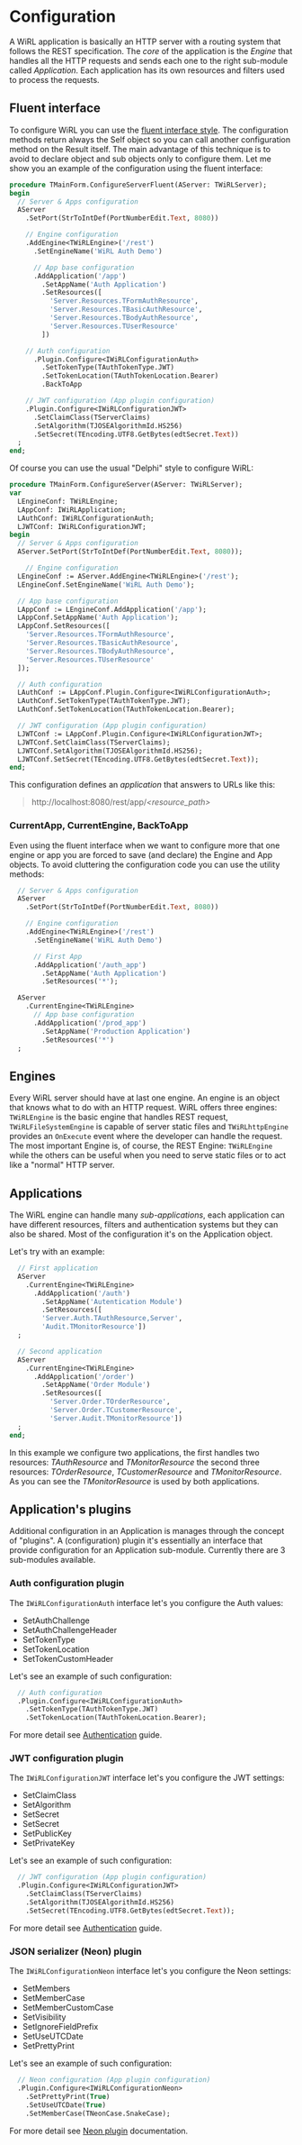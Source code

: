 # Configuration

A WiRL application is basically an HTTP server with a routing system that follows the REST specification. The *core* of the application is the *Engine* that handles all the HTTP requests and sends each one to the right sub-module called *Application*. Each application has its own resources and filters used to process the requests.

## Fluent interface
To configure WiRL you can use the [fluent interface style](https://en.wikipedia.org/wiki/Fluent_interface). The configuration methods return always the Self object so you can call another configuration method on the Result itself.
The main advantage of this technique is to avoid to declare object and sub objects only to configure them. Let me show you an example of the configuration using the fluent interface:
```pascal
procedure TMainForm.ConfigureServerFluent(AServer: TWiRLServer);
begin
  // Server & Apps configuration
  AServer
    .SetPort(StrToIntDef(PortNumberEdit.Text, 8080))

    // Engine configuration
    .AddEngine<TWiRLEngine>('/rest')
      .SetEngineName('WiRL Auth Demo')

      // App base configuration
      .AddApplication('/app')
        .SetAppName('Auth Application')
        .SetResources([
          'Server.Resources.TFormAuthResource',
          'Server.Resources.TBasicAuthResource',
          'Server.Resources.TBodyAuthResource',
          'Server.Resources.TUserResource'
        ])

    // Auth configuration
      .Plugin.Configure<IWiRLConfigurationAuth>
        .SetTokenType(TAuthTokenType.JWT)
        .SetTokenLocation(TAuthTokenLocation.Bearer)
        .BackToApp

    // JWT configuration (App plugin configuration)
    .Plugin.Configure<IWiRLConfigurationJWT>
      .SetClaimClass(TServerClaims)
      .SetAlgorithm(TJOSEAlgorithmId.HS256)
      .SetSecret(TEncoding.UTF8.GetBytes(edtSecret.Text))
  ;
end;

```
Of course you can use the usual "Delphi" style to configure WiRL:

```pascal
procedure TMainForm.ConfigureServer(AServer: TWiRLServer);
var
  LEngineConf: TWiRLEngine;
  LAppConf: IWiRLApplication;
  LAuthConf: IWiRLConfigurationAuth;
  LJWTConf: IWiRLConfigurationJWT;
begin
  // Server & Apps configuration
  AServer.SetPort(StrToIntDef(PortNumberEdit.Text, 8080));

    // Engine configuration
  LEngineConf := AServer.AddEngine<TWiRLEngine>('/rest');
  LEngineConf.SetEngineName('WiRL Auth Demo');

  // App base configuration
  LAppConf := LEngineConf.AddApplication('/app');
  LAppConf.SetAppName('Auth Application');
  LAppConf.SetResources([
    'Server.Resources.TFormAuthResource',
    'Server.Resources.TBasicAuthResource',
    'Server.Resources.TBodyAuthResource',
    'Server.Resources.TUserResource'
  ]);

  // Auth configuration
  LAuthConf := LAppConf.Plugin.Configure<IWiRLConfigurationAuth>;
  LAuthConf.SetTokenType(TAuthTokenType.JWT);
  LAuthConf.SetTokenLocation(TAuthTokenLocation.Bearer);

  // JWT configuration (App plugin configuration)
  LJWTConf := LAppConf.Plugin.Configure<IWiRLConfigurationJWT>;
  LJWTConf.SetClaimClass(TServerClaims);
  LJWTConf.SetAlgorithm(TJOSEAlgorithmId.HS256);
  LJWTConf.SetSecret(TEncoding.UTF8.GetBytes(edtSecret.Text));
end;
```

This configuration defines an *application* that answers to URLs like this:

> htt<span>p://l</span>ocalhost:8080/rest/app/*<resource_path>*

### CurrentApp, CurrentEngine, BackToApp
Even using the fluent interface when we want to configure more that one engine or app you are forced to save (and declare) the Engine and App objects. To avoid cluttering the configuration code you can use the utility methods:

```pascal
  // Server & Apps configuration
  AServer
    .SetPort(StrToIntDef(PortNumberEdit.Text, 8080))

    // Engine configuration
    .AddEngine<TWiRLEngine>('/rest')
      .SetEngineName('WiRL Auth Demo')

      // First App
      .AddApplication('/auth_app')
        .SetAppName('Auth Application')
        .SetResources('*');

  AServer
    .CurrentEngine<TWiRLEngine>
      // App base configuration
      .AddApplication('/prod_app')
        .SetAppName('Production Application')
        .SetResources('*')
  ;
```

## Engines

Every WiRL server should have at last one engine. An engine is an object that knows what to do with an HTTP request. WiRL offers three engines: `TWiRLEngine` is the basic engine that handles REST request, `TWiRLFileSystemEngine` is capable of server static files and `TWiRLhttpEngine` provides an `OnExecute` event where the developer can handle the request.
The most important Engine is, of course, the REST Engine: `TWiRLEngine` while the others can be useful when you need to serve static files or to act like a "normal" HTTP server.

## Applications

The WiRL engine can handle many *sub-applications*, each application can have different resources, filters and authentication systems but they can also be shared. Most of the configuration it's on the Application object.

Let's try with an example:

```pascal
  // First application
  AServer
    .CurrentEngine<TWiRLEngine>
      .AddApplication('/auth')
        .SetAppName('Autentication Module')
        .SetResources([
        'Server.Auth.TAuthResource,Server',
        'Audit.TMonitorResource'])
  ;

  // Second application
  AServer
    .CurrentEngine<TWiRLEngine>
      .AddApplication('/order')
        .SetAppName('Order Module')
        .SetResources([
          'Server.Order.TOrderResource',
          'Server.Order.TCustomerResource',
          'Server.Audit.TMonitorResource'])
  ;
end;
```
In this example we configure two applications, the first handles two resources: *TAuthResource* and *TMonitorResource* the second three resources: *TOrderResource*, *TCustomerResource* and *TMonitorResource*. As you can see the *TMonitorResource* is used by both applications.

## Application's plugins
Additional configuration in an Application is manages through the concept of "plugins". A (configuration) plugin it's essentially an interface that provide configuration for an Application sub-module. Currently there are 3 sub-modules available.

### Auth configuration plugin
The `IWiRLConfigurationAuth` interface let's you configure the Auth values:
- SetAuthChallenge
- SetAuthChallengeHeader
- SetTokenType
- SetTokenLocation
- SetTokenCustomHeader

Let's see an example of such configuration:

```pascal
  // Auth configuration
  .Plugin.Configure<IWiRLConfigurationAuth>
    .SetTokenType(TAuthTokenType.JWT)
    .SetTokenLocation(TAuthTokenLocation.Bearer);
```

For more detail see [Authentication](authentication) guide.

### JWT configuration plugin

The `IWiRLConfigurationJWT` interface let's you configure the JWT settings:
- SetClaimClass
- SetAlgorithm
- SetSecret
- SetSecret
- SetPublicKey
- SetPrivateKey

Let's see an example of such configuration:

```pascal
  // JWT configuration (App plugin configuration)
  .Plugin.Configure<IWiRLConfigurationJWT>
    .SetClaimClass(TServerClaims)
    .SetAlgorithm(TJOSEAlgorithmId.HS256)
    .SetSecret(TEncoding.UTF8.GetBytes(edtSecret.Text));
```

For more detail see [Authentication](authentication) guide.

### JSON serializer (Neon) plugin 
The `IWiRLConfigurationNeon` interface let's you configure the Neon settings:
- SetMembers
- SetMemberCase
- SetMemberCustomCase
- SetVisibility
- SetIgnoreFieldPrefix
- SetUseUTCDate
- SetPrettyPrint

Let's see an example of such configuration:

```pascal
  // Neon configuration (App plugin configuration)
  .Plugin.Configure<IWiRLConfigurationNeon>
    .SetPrettyPrint(True)
    .SetUseUTCDate(True)
    .SetMemberCase(TNeonCase.SnakeCase);

```

For more detail see [Neon plugin](neon) documentation.
